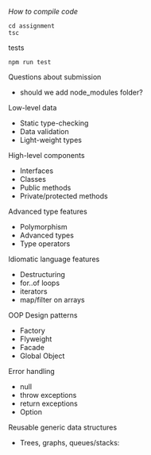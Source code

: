 *How to compile code*
```
cd assignment
tsc
```
tests
```
npm run test
```

Questions about submission
* should we add node_modules folder?

Low-level data
* Static type-checking
* Data validation
* Light-weight types

High-level components
* Interfaces 
* Classes
* Public methods
* Private/protected methods

Advanced type features
* Polymorphism
* Advanced types
* Type operators

Idiomatic language features
* Destructuring
* for..of loops
* iterators
* map/filter on arrays

OOP Design patterns
* Factory
* Flyweight
* Facade
* Global Object

Error handling
* null
* throw exceptions
* return exceptions
* Option

Reusable generic data structures
* Trees, graphs, queues/stacks: 